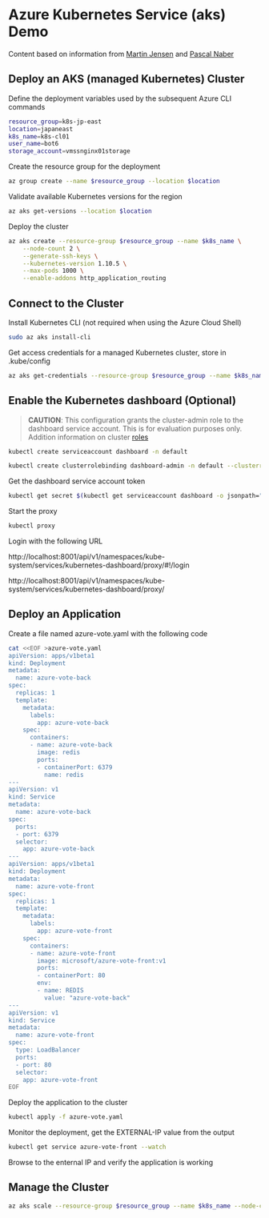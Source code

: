 # Azure Kubernetes Service (aks) Demo

Content based on information from [Martin Jensen](https://kubecloud.io/kubernetes-dashboard-on-arm-with-rbac-61309310a640?gi=602d9419dcf) and [Pascal Naber](https://pascalnaber.wordpress.com/2018/06/17/access-dashboard-on-aks-with-rbac-enabled/)

## Deploy an AKS (managed Kubernetes) Cluster

Define the deployment variables used by the subsequent Azure CLI commands

```bash
resource_group=k8s-jp-east
location=japaneast
k8s_name=k8s-cl01
user_name=bot6
storage_account=vmssnginx01storage
```

Create the resource group for the deployment

```bash
az group create --name $resource_group --location $location
```

Validate available Kubernetes versions for the region

```bash
az aks get-versions --location $location
```

Deploy the cluster

```bash
az aks create --resource-group $resource_group --name $k8s_name \
    --node-count 2 \
    --generate-ssh-keys \
    --kubernetes-version 1.10.5 \
    --max-pods 1000 \
    --enable-addons http_application_routing
```

## Connect to the Cluster

Install Kubernetes CLI (not required when using the Azure Cloud Shell)

```bash
sudo az aks install-cli
```

Get access credentials for a managed Kubernetes cluster, store in .kube/config

```bash
az aks get-credentials --resource-group $resource_group --name $k8s_name
```

## Enable the Kubernetes dashboard (Optional)

>**CAUTION**: This configuration grants the cluster-admin role to the dashboard service account. This is for evaluation purposes only. Addition information on cluster [roles](https://kubernetes.io/docs/admin/authorization/rbac/#user-facing-roles)

```bash
kubectl create serviceaccount dashboard -n default

kubectl create clusterrolebinding dashboard-admin -n default --clusterrole=cluster-admin --serviceaccount=default:dashboard
```

Get the dashboard service account token

```bash
kubectl get secret $(kubectl get serviceaccount dashboard -o jsonpath="{.secrets[0].name}") -o jsonpath="{.data.token}" | base64 --decode
```

Start the proxy

```bash
kubectl proxy
```

Login with the following URL

http://localhost:8001/api/v1/namespaces/kube-system/services/kubernetes-dashboard/proxy/#!/login

http://localhost:8001/api/v1/namespaces/kube-system/services/kubernetes-dashboard/proxy/

## Deploy an Application

Create a file named azure-vote.yaml with the following code

```bash
cat <<EOF >azure-vote.yaml
apiVersion: apps/v1beta1
kind: Deployment
metadata:
  name: azure-vote-back
spec:
  replicas: 1
  template:
    metadata:
      labels:
        app: azure-vote-back
    spec:
      containers:
      - name: azure-vote-back
        image: redis
        ports:
        - containerPort: 6379
          name: redis
---
apiVersion: v1
kind: Service
metadata:
  name: azure-vote-back
spec:
  ports:
  - port: 6379
  selector:
    app: azure-vote-back
---
apiVersion: apps/v1beta1
kind: Deployment
metadata:
  name: azure-vote-front
spec:
  replicas: 1
  template:
    metadata:
      labels:
        app: azure-vote-front
    spec:
      containers:
      - name: azure-vote-front
        image: microsoft/azure-vote-front:v1
        ports:
        - containerPort: 80
        env:
        - name: REDIS
          value: "azure-vote-back"
---
apiVersion: v1
kind: Service
metadata:
  name: azure-vote-front
spec:
  type: LoadBalancer
  ports:
  - port: 80
  selector:
    app: azure-vote-front
EOF
```

Deploy the application to the cluster

```bash
kubectl apply -f azure-vote.yaml
```

Monitor the deployment, get the EXTERNAL-IP value from the output

```bash
kubectl get service azure-vote-front --watch
```

Browse to the enternal IP and verify the application is working

## Manage the Cluster

```bash
az aks scale --resource-group $resource_group --name $k8s_name --node-count 3
```